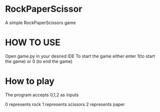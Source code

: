 # RockPaperScissor
A simple RockPaperScissors game 
# HOW TO USE 
Open game.py in your desired IDE
To start the game either enter 1(to start the game) or 0 (to end the game)
# How to play 
The program accepts 0,1,2 as inputs


0 represents rock
1 represents scissors 
2 represents paper

